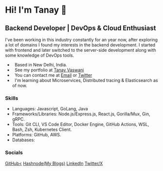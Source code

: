 
Hi! I'm Tanay 👋
==============================

Backend Developer | DevOps & Cloud Enthusiast
-------------------------------------

I've been working in this industry constantly for an year now, after exploring a lot of domains I found my interests in the backend development. I started with frontend and later switched to the server-side development along with some knowledge of DevOps tools. 

*   Based in New Delhi, India.
*   See my portfolio at [Tanay Vaswani](http://tanayvaswani.bio.link)
*   You can contact me at [Email](mailto:vaswani.tanay9@gmail.com) or [Twitter](https://www.twitter.com/iTanayVaswani)
*   I'm learning about Microservices, Distributed tracing & Elasticsearch as of now.

### Skills

- Languages: Javascript, GoLang, Java 
- Frameworks/Libraries: Node.js/Express.js, React.js, Gorilla/Mux, Gin, gRPC.
- Tools: Git CLI, VS Code Editor, Docker Engine, GitHub Actions, WSL, Bash, Zsh, Kubernetes Client. 
- Platforms: GitHub, AWS.
- Databases: 


### Socials

<p align="centre">
    <a href="https://www.github.com/tanayvaswani" target="_blank" rel="noreferrer">GitHub<</a> 
    <a href="https://tanayvaswani.hashnode.dev" target="_blank" rel="noreferrer">Hashnode(My Blogs)</a> 
    <a href="https://www.linkedin.com/in/tanayvaswani" target="_blank" rel="noreferrer">LinkedIn</a> 
    <a href="https://www.twitter.com/iTanayVaswani" target="_blank" rel="noreferrer">Twitter/X</a>
</p>
